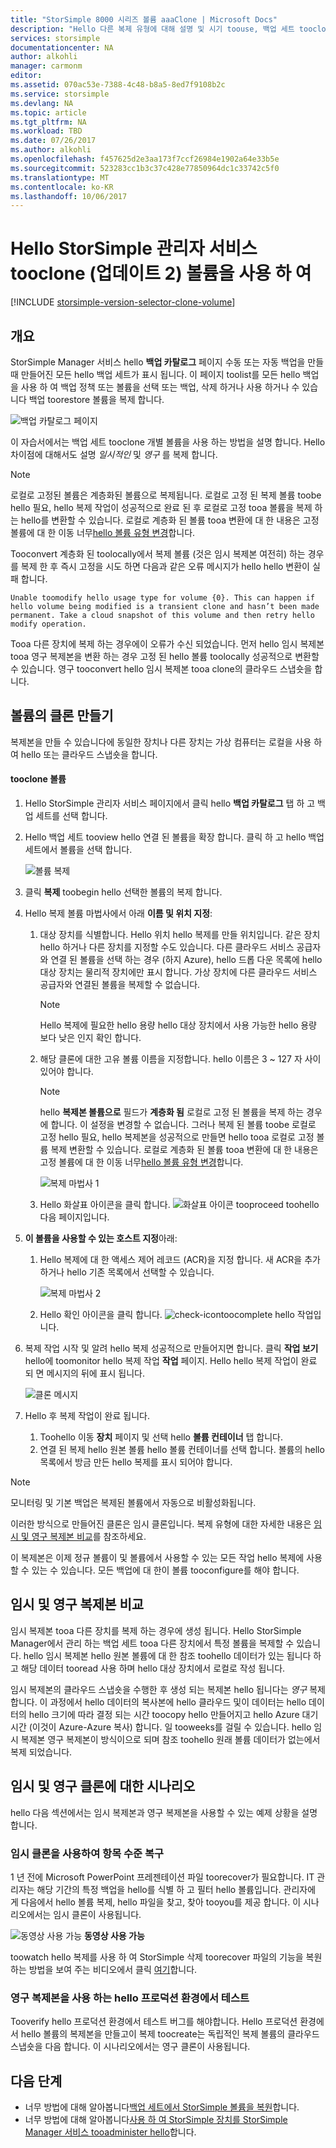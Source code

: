 ```yaml
---
title: "StorSimple 8000 시리즈 볼륨 aaaClone | Microsoft Docs"
description: "Hello 다른 복제 유형에 대해 설명 및 시기 toouse, 백업 세트 tooclone 개별 볼륨을 사용 하는 방법에 대해 설명 합니다."
services: storsimple
documentationcenter: NA
author: alkohli
manager: carmonm
editor: 
ms.assetid: 070ac53e-7388-4c48-b8a5-8ed7f9108b2c
ms.service: storsimple
ms.devlang: NA
ms.topic: article
ms.tgt_pltfrm: NA
ms.workload: TBD
ms.date: 07/26/2017
ms.author: alkohli
ms.openlocfilehash: f457625d2e3aa173f7ccf26984e1902a64e33b5e
ms.sourcegitcommit: 523283cc1b3c37c428e77850964dc1c33742c5f0
ms.translationtype: MT
ms.contentlocale: ko-KR
ms.lasthandoff: 10/06/2017
---
```

# <a name="use-hello-storsimple-manager-service-tooclone-a-volume-update-2"></a>Hello StorSimple 관리자 서비스 tooclone (업데이트 2) 볼륨을 사용 하 여
[!INCLUDE [storsimple-version-selector-clone-volume](../../includes/storsimple-version-selector-clone-volume.md)]

## <a name="overview"></a>개요
StorSimple Manager 서비스 hello **백업 카탈로그** 페이지 수동 또는 자동 백업을 만들 때 만들어진 모든 hello 백업 세트가 표시 됩니다. 이 페이지 toolist를 모든 hello 백업을 사용 하 여 백업 정책 또는 볼륨을 선택 또는 백업, 삭제 하거나 사용 하거나 수 있습니다 백업 toorestore 볼륨을 복제 합니다.

![백업 카탈로그 페이지](./media/storsimple-clone-volume-u2/backupCatalog.png)  

이 자습서에서는 백업 세트 tooclone 개별 볼륨을 사용 하는 방법을 설명 합니다. Hello 차이점에 대해서도 설명 *일시적인* 및 *영구* 를 복제 합니다.

> [!NOTE]
> 로컬로 고정된 볼륨은 계층화된 볼륨으로 복제됩니다. 로컬로 고정 된 복제 볼륨 toobe hello 필요, hello 복제 작업이 성공적으로 완료 된 후 로컬로 고정 tooa 볼륨을 복제 하는 hello를 변환할 수 있습니다. 로컬로 계층화 된 볼륨 tooa 변환에 대 한 내용은 고정 볼륨에 대 한 이동 너무[hello 볼륨 유형 변경](storsimple-manage-volumes-u2.md#change-the-volume-type)합니다.
> 
> Tooconvert 계층화 된 toolocally에서 복제 볼륨 (것은 임시 복제본 여전히) 하는 경우를 복제 한 후 즉시 고정을 시도 하면 다음과 같은 오류 메시지가 hello hello 변환이 실패 합니다.
> 
> `Unable toomodify hello usage type for volume {0}. This can happen if hello volume being modified is a transient clone and hasn’t been made permanent. Take a cloud snapshot of this volume and then retry hello modify operation.` 
> 
> Tooa 다른 장치에 복제 하는 경우에이 오류가 수신 되었습니다. 먼저 hello 임시 복제본 tooa 영구 복제본을 변환 하는 경우 고정 된 hello 볼륨 toolocally 성공적으로 변환할 수 있습니다. 영구 tooconvert hello 임시 복제본 tooa clone의 클라우드 스냅숏을 합니다.
> 
> 

## <a name="create-a-clone-of-a-volume"></a>볼륨의 클론 만들기
복제본을 만들 수 있습니다에 동일한 장치나 다른 장치는 가상 컴퓨터는 로컬을 사용 하 여 hello 또는 클라우드 스냅숏을 합니다.

#### <a name="tooclone-a-volume"></a>tooclone 볼륨
1. Hello StorSimple 관리자 서비스 페이지에서 클릭 hello **백업 카탈로그** 탭 하 고 백업 세트를 선택 합니다.
2. Hello 백업 세트 tooview hello 연결 된 볼륨을 확장 합니다. 클릭 하 고 hello 백업 세트에서 볼륨을 선택 합니다.
   
     ![볼륨 복제](./media/storsimple-clone-volume-u2/CloneVol.png) 
3. 클릭 **복제** toobegin hello 선택한 볼륨의 복제 합니다.
4. Hello 복제 볼륨 마법사에서 아래 **이름 및 위치 지정**:
   
   1. 대상 장치를 식별합니다. Hello 위치 hello 복제를 만들 위치입니다. 같은 장치 hello 하거나 다른 장치를 지정할 수도 있습니다. 다른 클라우드 서비스 공급자와 연결 된 볼륨을 선택 하는 경우 (하지 Azure), hello 드롭 다운 목록에 hello 대상 장치는 물리적 장치에만 표시 합니다. 가상 장치에 다른 클라우드 서비스 공급자와 연결된 볼륨을 복제할 수 없습니다.
      
      > [!NOTE]
      > Hello 복제에 필요한 hello 용량 hello 대상 장치에서 사용 가능한 hello 용량 보다 낮은 인지 확인 합니다.
      > 
      > 
   2. 해당 클론에 대한 고유 볼륨 이름을 지정합니다. hello 이름은 3 ~ 127 자 사이 있어야 합니다. 
      
      > [!NOTE]
      > hello **복제본 볼륨으로** 필드가 **계층화 됨** 로컬로 고정 된 볼륨을 복제 하는 경우에 합니다. 이 설정을 변경할 수 없습니다. 그러나 복제 된 볼륨 toobe 로컬로 고정 hello 필요, hello 복제본을 성공적으로 만들면 hello tooa 로컬로 고정 볼륨 복제 변환할 수 있습니다. 로컬로 계층화 된 볼륨 tooa 변환에 대 한 내용은 고정 볼륨에 대 한 이동 너무[hello 볼륨 유형 변경](storsimple-manage-volumes-u2.md#change-the-volume-type)합니다.
      > 
      > 
      
        ![복제 마법사 1](./media/storsimple-clone-volume-u2/clone1.png) 
   3. Hello 화살표 아이콘을 클릭 합니다. ![화살표 아이콘](./media/storsimple-clone-volume-u2/HCS_ArrowIcon.png) tooproceed toohello 다음 페이지입니다.
5. **이 볼륨을 사용할 수 있는 호스트 지정**아래:
   
   1. Hello 복제에 대 한 액세스 제어 레코드 (ACR)을 지정 합니다. 새 ACR을 추가 하거나 hello 기존 목록에서 선택할 수 있습니다.
      
        ![복제 마법사 2](./media/storsimple-clone-volume-u2/clone2.png) 
   2. Hello 확인 아이콘을 클릭 합니다. ![check-icon](./media/storsimple-clone-volume-u2/HCS_CheckIcon.png)toocomplete hello 작업입니다.
6. 복제 작업 시작 및 알려 hello 복제 성공적으로 만들어지면 합니다. 클릭 **작업 보기** hello에 toomonitor hello 복제 작업 **작업** 페이지. Hello hello 복제 작업이 완료 되 면 메시지의 뒤에 표시 됩니다.
   
    ![클론 메시지](./media/storsimple-clone-volume-u2/CloneMsg.png) 
7. Hello 후 복제 작업이 완료 됩니다.
   
   1. Toohello 이동 **장치** 페이지 및 선택 hello **볼륨 컨테이너** 탭 합니다. 
   2. 연결 된 복제 hello 원본 볼륨 hello 볼륨 컨테이너를 선택 합니다. 볼륨의 hello 목록에서 방금 만든 hello 복제를 표시 되어야 합니다.

> [!NOTE]
> 모니터링 및 기본 백업은 복제된 볼륨에서 자동으로 비활성화됩니다.
> 
> 

이러한 방식으로 만들어진 클론은 임시 클론입니다. 복제 유형에 대한 자세한 내용은 [임시 및 영구 복제본 비교](#transient-vs-permanent-clones)를 참조하세요.

이 복제본은 이제 정규 볼륨이 및 볼륨에서 사용할 수 있는 모든 작업 hello 복제에 사용할 수 있는 수 있습니다. 모든 백업에 대 한이 볼륨 tooconfigure를 해야 합니다.

## <a name="transient-vs-permanent-clones"></a>임시 및 영구 복제본 비교
임시 복제본 tooa 다른 장치를 복제 하는 경우에 생성 됩니다. Hello StorSimple Manager에서 관리 하는 백업 세트 tooa 다른 장치에서 특정 볼륨을 복제할 수 있습니다. hello 임시 복제본 hello 원본 볼륨에 대 한 참조 toohello 데이터가 있는 됩니다 하 고 해당 데이터 tooread 사용 하며 hello 대상 장치에서 로컬로 작성 됩니다. 

임시 복제본의 클라우드 스냅숏을 수행한 후 생성 되는 복제본 hello 됩니다는 *영구* 복제 합니다. 이 과정에서 hello 데이터의 복사본에 hello 클라우드 및이 데이터는 hello 데이터의 hello 크기에 따라 결정 되는 시간 toocopy hello 만들어지고 hello Azure 대기 시간 (이것이 Azure-Azure 복사) 합니다. 일 tooweeks를 걸릴 수 있습니다. hello 임시 복제본 영구 복제본이 방식이으로 되며 참조 toohello 원래 볼륨 데이터가 없는에서 복제 되었습니다. 

## <a name="scenarios-for-transient-and-permanent-clones"></a>임시 및 영구 클론에 대한 시나리오
hello 다음 섹션에서는 임시 복제본과 영구 복제본을 사용할 수 있는 예제 상황을 설명 합니다.

### <a name="item-level-recovery-with-a-transient-clone"></a>임시 클론을 사용하여 항목 수준 복구
1 년 전에 Microsoft PowerPoint 프레젠테이션 파일 toorecover가 필요합니다. IT 관리자는 해당 기간의 특정 백업을 hello를 식별 하 고 필터 hello 볼륨입니다. 관리자에 게 다음에서 hello 볼륨 복제, hello 파일을 찾고, 찾아 tooyou를 제공 합니다. 이 시나리오에서는 임시 클론이 사용됩니다. 

![동영상 사용 가능](./media/storsimple-clone-volume-u2/Video_icon.png) **동영상 사용 가능**

toowatch hello 복제를 사용 하 여 StorSimple 삭제 toorecover 파일의 기능을 복원 하는 방법을 보여 주는 비디오에서 클릭 [여기](https://azure.microsoft.com/documentation/videos/storsimple-recover-deleted-files-with-storsimple/)합니다.

### <a name="testing-in-hello-production-environment-with-a-permanent-clone"></a>영구 복제본을 사용 하는 hello 프로덕션 환경에서 테스트
Tooverify hello 프로덕션 환경에서 테스트 버그를 해야합니다. Hello 프로덕션 환경에서 hello 볼륨의 복제본을 만들고이 복제 toocreate는 독립적인 복제 볼륨의 클라우드 스냅숏을 다음 합니다. 이 시나리오에서는 영구 클론이 사용됩니다.  

## <a name="next-steps"></a>다음 단계
* 너무 방법에 대해 알아봅니다[백업 세트에서 StorSimple 볼륨을 복원](storsimple-restore-from-backup-set-u2.md)합니다.
* 너무 방법에 대해 알아봅니다[사용 하 여 StorSimple 장치를 StorSimple Manager 서비스 tooadminister hello](storsimple-manager-service-administration.md)합니다.

